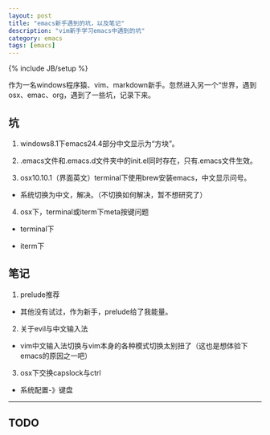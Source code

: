 ```yaml
---
layout: post
title: "emacs新手遇到的坑，以及笔记"
description: "vim新手学习emacs中遇到的坑"
category: emacs
tags: [emacs]
---
```

{% include JB/setup %}

作为一名windows程序猿、vim、markdown新手。忽然进入另一个“世界，遇到osx、emac、org，遇到了一些坑，记录下来。

## 坑

1. windows8.1下emacs24.4部分中文显示为“方块”。

2. .emacs文件和.emacs.d文件夹中的init.el同时存在，只有.emacs文件生效。

3. osx10.10.1（界面英文）terminal下使用brew安装emacs，中文显示问号。

- 系统切换为中文，解决。（不切换如何解决，暂不想研究了）

4. osx下，terminal或iterm下meta按键问题

- terminal下

- iterm下

## 笔记

1. prelude推荐

- 其他没有试过，作为新手，prelude给了我能量。

2. 关于evil与中文输入法

- vim中文输入法切换与vim本身的各种模式切换太别扭了（这也是想体验下emacs的原因之一吧）

3. osx下交换capslock与ctrl

- 系统配置-》键盘

---
## TODO
